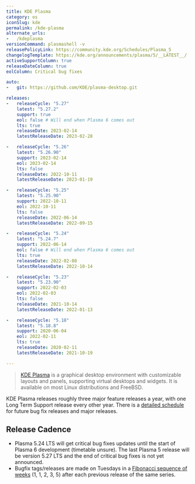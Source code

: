 ```yaml
---
title: KDE Plasma
category: os
iconSlug: kde
permalink: /kde-plasma
alternate_urls:
-   /kdeplasma
versionCommand: plasmashell -v
releasePolicyLink: https://community.kde.org/Schedules/Plasma_5
changelogTemplate: https://kde.org/announcements/plasma/5/__LATEST__/
activeSupportColumn: true
releaseDateColumn: true
eolColumn: Critical bug fixes

auto:
-   git: https://github.com/KDE/plasma-desktop.git

releases:
-   releaseCycle: "5.27"
    latest: "5.27.2"
    support: true
    eol: false # Will end when Plasma 6 comes out
    lts: true
    releaseDate: 2023-02-14
    latestReleaseDate: 2023-02-28

-   releaseCycle: "5.26"
    latest: "5.26.90"
    support: 2023-02-14
    eol: 2023-02-14
    lts: false
    releaseDate: 2022-10-11
    latestReleaseDate: 2023-01-19

-   releaseCycle: "5.25"
    latest: "5.25.90"
    support: 2022-10-11
    eol: 2022-10-11
    lts: false
    releaseDate: 2022-06-14
    latestReleaseDate: 2022-09-15

-   releaseCycle: "5.24"
    latest: "5.24.7"
    support: 2022-06-14
    eol: false # Will end when Plasma 6 comes out
    lts: true
    releaseDate: 2022-02-08
    latestReleaseDate: 2022-10-14

-   releaseCycle: "5.23"
    latest: "5.23.90"
    support: 2022-02-03
    eol: 2022-02-03
    lts: false
    releaseDate: 2021-10-14
    latestReleaseDate: 2022-01-13

-   releaseCycle: "5.18"
    latest: "5.18.8"
    support: 2020-06-04
    eol: 2022-02-11
    lts: true
    releaseDate: 2020-02-11
    latestReleaseDate: 2021-10-19

---
```


> [KDE Plasma](https://kde.org/plasma-desktop/) is a graphical desktop environment with customizable
> layouts and panels, supporting virtual desktops and widgets. It is available on most Linux
> distributions and FreeBSD.

KDE Plasma releases roughly three major feature releases a year, with one Long Term Support release
every other year. There is a [detailed schedule](https://community.kde.org/Schedules/Plasma_5) for
future bug fix releases and major releases.

## Release Cadence

* Plasma 5.24 LTS will get critical bug fixes updates until the start of Plasma 6 development
  (timetable unsure). The last Plasma 5 release will be version 5.27 LTS and the end of critical bug
  fixes is not yet announced.
* Bugfix tags/releases are made on Tuesdays in a [Fibonacci sequence of weeks](https://community.kde.org/Schedules/Plasma_5#Bugfix_versions)
  (1, 1, 2, 3, 5) after each previous release of the same series.
